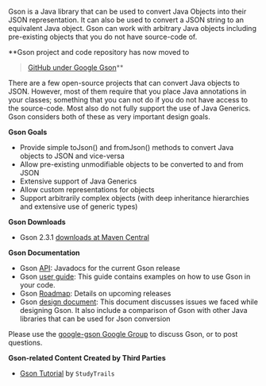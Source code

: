 Gson is a Java library that can be used to convert Java Objects into their JSON representation. It can also be used to convert a JSON string to an equivalent Java object.
Gson can work with arbitrary Java objects including pre-existing objects that you do not have source-code of.



**Gson project and code repository has now moved to
> [GitHub under Google Gson](https://github.com/google-gson/google-gson)**

There are a few open-source projects that can convert Java objects to JSON. However, most of them require that you place Java annotations in your classes; something that you can not do if you do not have access to the source-code. Most also do not fully support the use of Java Generics. Gson considers both of these as very important design goals.

**Gson Goals**
  * Provide simple toJson() and fromJson() methods to convert Java objects to JSON and vice-versa
  * Allow pre-existing unmodifiable objects to be converted to and from JSON
  * Extensive support of Java Generics
  * Allow custom representations for objects
  * Support arbitrarily complex objects (with deep inheritance hierarchies and extensive use of generic types)

**Gson Downloads**
  * Gson 2.3.1 [downloads at Maven Central](http://search.maven.org/#artifactdetails%7Ccom.google.code.gson%7Cgson%7C2.3.1%7Cjar)

**Gson Documentation**
  * Gson [API](http://google-gson.googlecode.com/svn/trunk/gson/docs/javadocs/index.html): Javadocs for the current Gson release
  * Gson [user guide](http://sites.google.com/site/gson/gson-user-guide): This guide contains examples on how to use Gson in your code.
  * Gson [Roadmap](https://sites.google.com/site/gson/gson-roadmap): Details on upcoming releases
  * Gson [design document](https://sites.google.com/site/gson/gson-design-document): This document discusses issues we faced while designing Gson. It also include a comparison of Gson with other Java libraries that can be used for Json conversion

Please use the [google-gson Google Group](http://groups.google.com/group/google-gson) to discuss Gson, or to post questions.

**Gson-related Content Created by Third Parties**
  * [Gson Tutorial](http://www.studytrails.com/java/json/java-google-json-introduction.jsp) by `StudyTrails`